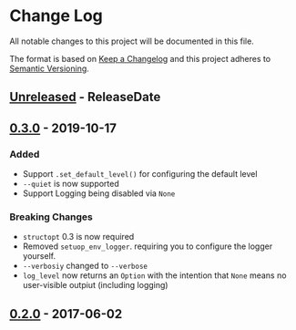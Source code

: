 # Change Log
All notable changes to this project will be documented in this file.

The format is based on [Keep a Changelog](http://keepachangelog.com/)
and this project adheres to [Semantic Versioning](http://semver.org/).

## [Unreleased] - ReleaseDate

## [0.3.0] - 2019-10-17
### Added
- Support `.set_default_level()` for configuring the default level
- `--quiet` is now supported
- Support Logging being disabled via `None`

### Breaking Changes
- `structopt` 0.3 is now required
- Removed `setuop_env_logger`. requiring you to configure the logger yourself.
- `--verbosiy` changed to `--verbose`
- `log_level` now returns an `Option` with the intention that `None` means no user-visible outpiut (including logging)

## [0.2.0] - 2017-06-02

[Unreleased]: https://github.com/assert-rs/predicates-rs/compare/v0.3.0...HEAD
[0.3.0]: https://github.com/assert-rs/predicates-rs/compare/0.2.0...v0.3.0
[0.2.0]: https://github.com/assert-rs/predicates-rs/compare/v0.1.0...0.2.0
